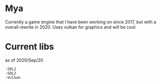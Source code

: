 # Mya
Currently a game engine that I have been working on since 2017, but with a overall rewrite in 2020. Uses vulkan for graphics and will be cool.

# Current libs
as of 2020/Sep/20


    -SDL2
    -SOL2
    -Vulkan
